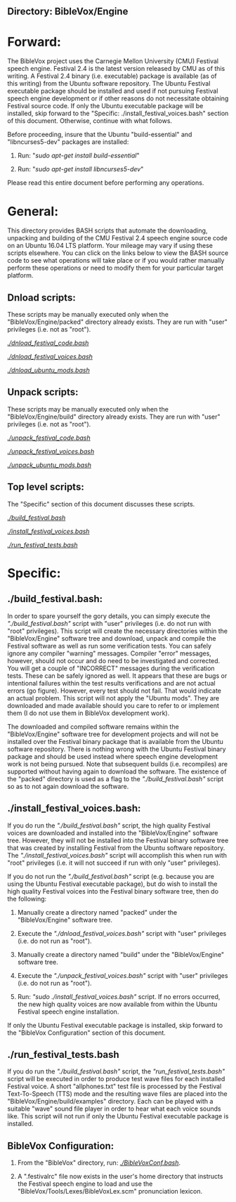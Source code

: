 ## Directory: BibleVox/Engine

# Forward:

The BibleVox project uses the Carnegie Mellon University (CMU) Festival speech engine. Festival 2.4 is the latest version released by CMU as of this writing. A Festival 2.4 binary (i.e. executable) package is available (as of this writing) from the Ubuntu software repository. The Ubuntu Festival executable package should be installed and used if not pursuing Festival speech engine development or if other reasons do not necessitate obtaining Festival source code. If only the Ubuntu executable package will be installed, skip forward to the "Specific: ./install_festival_voices.bash" section of this document. Otherwise, continue with what follows.

Before proceeding, insure that the Ubuntu "build-essential" and "libncurses5-dev" packages are installed:

1. Run: "*sudo apt-get install build-essential*"

2. Run: "*sudo apt-get install libncurses5-dev*"

Please read this entire document before performing any operations.

# General:
This directory provides BASH scripts that automate the downloading, unpacking and building of the CMU Festival 2.4 speech engine source code on an Ubuntu 16.04 LTS platform. Your mileage may vary if using these scripts elsewhere. You can click on the links below to view the BASH source code to see what operations will take place or if you would rather manually perform these operations or need to modify them for your particular target platform.

## Dnload scripts:

These scripts may be manually executed only when the "BibleVox/Engine/packed" directory already exists. They are run with "user" privileges (i.e. not as "root").

[*./dnload_festival_code.bash*](./dnload_festival_code.bash)

[*./dnload_festival_voices.bash*](./dnload_festival_voices.bash)

[*./dnload_ubuntu_mods.bash*](./dnload_ubuntu_mods.bash)

## Unpack scripts:
These scripts may be manually executed only when the "BibleVox/Engine/build" directory already exists. They are run with "user" privileges (i.e. not as "root").

[*./unpack_festival_code.bash*](./unpack_festival_code.bash)

[*./unpack_festival_voices.bash*](./unpack_festival_voices.bash)

[*./unpack_ubuntu_mods.bash*](./unpack_ubuntu_mods.bash)

## Top level scripts:

The "Specific" section of this document discusses these scripts.

[*./build_festival.bash*](./build_festival.bash)

[*./install_festival_voices.bash*](./install_festival_voices.bash)

[*./run_festival_tests.bash*](./run_festival_tests.bash)

# Specific:

## ./build_festival.bash:

In order to spare yourself the gory details, you can simply execute the *"./build_festival.bash"* script with "user" privileges (i.e. do not run with "root" privileges). This script will create the necessary directories within the "BibleVox/Engine" software tree and download, unpack and compile the Festival software as well as run some verification tests. You can safely ignore any compiler "warning" messages. Compiler "error" messages, however, should not occur and do need to be investigated and corrected. You will get a couple of "INCORRECT" messages during the verification tests. These can be safely ignored as well. It appears that these are bugs or intentional failures within the test results verifications and are not actual errors (go figure). However, every test should not fail. That would indicate an actual problem. This script will not apply the "Ubuntu mods". They are downloaded and made available should you care to refer to or implement them (I do not use them in BibleVox development work).

The downloaded and compiled software remains within the "BibleVox/Engine" software tree for development projects and will not be installed over the Festival binary package that is available from the Ubuntu software repository. There is nothing wrong with the Ubuntu Festival binary package and should be used instead where speech engine development work is not being pursued. Note that subsequent builds (i.e. recompiles) are supported without having again to download the software. The existence of the "packed" directory is used as a flag to the *"./build_festival.bash"* script so as to not again download the software.

## ./install_festival_voices.bash:

If you do run the *"./build_festival.bash"* script, the high quality Festival voices are downloaded and installed into the "BibleVox/Engine" software tree. However, they will not be installed into the Festival binary software tree that was created by installing Festival from the Ubuntu software repository. The *"./install_festival_voices.bash"* script will accomplish this when run with "root" privileges (i.e. it will not succeed if run with only "user" privileges).

If you do not run the *"./build_festival.bash"* script (e.g. because you are using the Ubuntu Festival executable package), but do wish to install the high quality Festival voices into the Festival binary software tree, then do the following:

1. Manually create a directory named "packed" under the "BibleVox/Engine" software tree.

2. Execute the *"./dnload_festival_voices.bash"* script with "user" privileges (i.e. do not run as "root").

3. Manually create a directory named "build" under the "BibleVox/Engine" software tree.

4. Execute the *"./unpack_festival_voices.bash"* script with "user" privileges (i.e. do not run as "root").

5. Run: *"sudo ./install_festival_voices.bash"* script. If no errors occurred, the new high quality voices are now available from within the Ubuntu Festival speech engine installation.

If only the Ubuntu Festival executable package is installed, skip forward to the "BibleVox Configuration" section of this document.

## ./run_festival_tests.bash

If you do run the *"./build_festival.bash"* script, the *"run_festival_tests.bash"* script will be executed in order to produce test wave files for each installed Festival voice. A short "allphones.txt" test file is processed by the Festival Text-To-Speech (TTS) mode and the resulting wave files are placed into the "BibleVox/Engine/build/examples" directory. Each can be played with a suitable "wave" sound file player in order to hear what each voice sounds like. This script will not run if only the Ubuntu Festival executable package is installed.

## BibleVox Configuration:

1. From the "BibleVox" directory, run: *[./BibleVoxConf.bash](../BibleVoxConf.bash)*.

2. A ".festivalrc" file now exists in the user's home directory that instructs the Festival speech engine to load and use the "BibleVox/Tools/Lexes/BibleVoxLex.scm" pronunciation lexicon.

